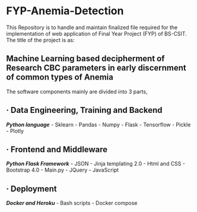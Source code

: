 # FYP-Anemia-Detection
This Repository is to handle and maintain finalized file required for the implementation of web application of Final Year Project (FYP) of BS-CSIT. The title of the project is as:

## Machine Learning based decipherment of Research CBC parameters in early discernment of common types of Anemia

The software components mainly are divided into 3 parts,
## ·      Data Engineering, Training and Backend
***Python language***
                - Sklearn
                - Pandas
                - Numpy
                - Flask
                - Tensorflow
                - Pickle
                - Plotly


## ·      Frontend and Middleware
***Python Flask Framework***
                - JSON
                - Jinja templating 2.0
                - Html and CSS
                - Bootstrap 4.0
                - Main.py
                - JQuery
                - JavaScript
                
                
## ·      Deployment
***Docker and Heroku***
              - Bash scripts
              - Docker compose
